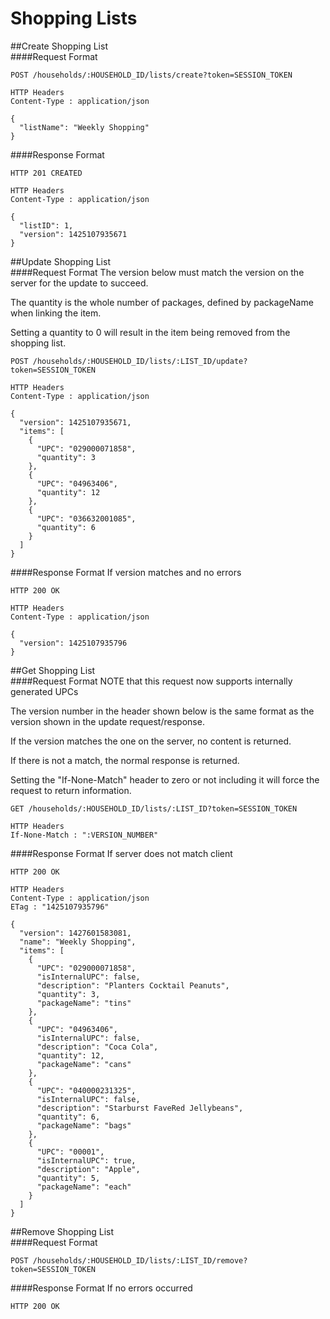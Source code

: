 # Shopping Lists
##Create Shopping List<br>
####Request Format
```
POST /households/:HOUSEHOLD_ID/lists/create?token=SESSION_TOKEN

HTTP Headers
Content-Type : application/json

{
  "listName": "Weekly Shopping"
}
```
####Response Format
```
HTTP 201 CREATED

HTTP Headers
Content-Type : application/json

{
  "listID": 1,
  "version": 1425107935671
}
```
##Update Shopping List<br>
####Request Format
The version below must match the version on the server for the update to succeed.<p>
The quantity is the whole number of packages, defined by packageName when linking the item.<p>
Setting a quantity to 0 will result in the item being removed from the shopping list.
```
POST /households/:HOUSEHOLD_ID/lists/:LIST_ID/update?token=SESSION_TOKEN

HTTP Headers
Content-Type : application/json

{
  "version": 1425107935671,
  "items": [
    {
      "UPC": "029000071858",
      "quantity": 3
    },
    {
      "UPC": "04963406",
      "quantity": 12
    },
    {
      "UPC": "036632001085",
      "quantity": 6
    }
  ]
}
```
####Response Format
If version matches and no errors
```
HTTP 200 OK

HTTP Headers
Content-Type : application/json

{
  "version": 1425107935796
}
```
##Get Shopping List<br>
####Request Format
NOTE that this request now supports internally generated UPCs<p>
The version number in the header shown below is the same format as the version shown in the update request/response. <p>
If the version matches the one on the server, no content is returned.<p>
If there is not a match, the normal response is returned. <p>
Setting the "If-None-Match" header to zero or not including it will force the request to return information.
```
GET /households/:HOUSEHOLD_ID/lists/:LIST_ID?token=SESSION_TOKEN

HTTP Headers
If-None-Match : ":VERSION_NUMBER"
```
####Response Format
If server does not match client
```
HTTP 200 OK

HTTP Headers
Content-Type : application/json
ETag : "1425107935796"

{
  "version": 1427601583081,
  "name": "Weekly Shopping",
  "items": [
    {
      "UPC": "029000071858",
      "isInternalUPC": false,
      "description": "Planters Cocktail Peanuts",
      "quantity": 3,
      "packageName": "tins"
    },
    {
      "UPC": "04963406",
      "isInternalUPC": false,      
      "description": "Coca Cola",
      "quantity": 12,
      "packageName": "cans"
    },
    {
      "UPC": "040000231325",
      "isInternalUPC": false,      
      "description": "Starburst FaveRed Jellybeans",
      "quantity": 6,
      "packageName": "bags"
    },
    {
      "UPC": "00001",
      "isInternalUPC": true,
      "description": "Apple",
      "quantity": 5,
      "packageName": "each"
    }
  ]
}
```
##Remove Shopping List<br>
####Request Format
```
POST /households/:HOUSEHOLD_ID/lists/:LIST_ID/remove?token=SESSION_TOKEN
```
####Response Format
If no errors occurred
```
HTTP 200 OK
```
